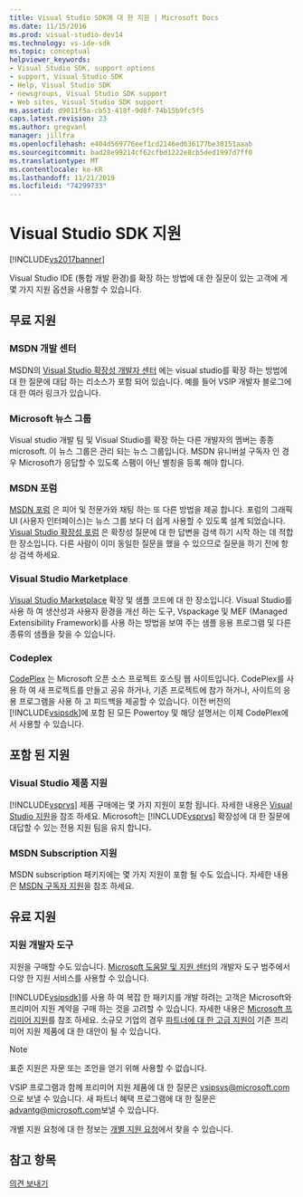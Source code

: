 ```yaml
---
title: Visual Studio SDK에 대 한 지원 | Microsoft Docs
ms.date: 11/15/2016
ms.prod: visual-studio-dev14
ms.technology: vs-ide-sdk
ms.topic: conceptual
helpviewer_keywords:
- Visual Studio SDK, support options
- support, Visual Studio SDK
- Help, Visual Studio SDK
- newsgroups, Visual Studio SDK support
- Web sites, Visual Studio SDK support
ms.assetid: d9011f5a-cb53-418f-9d8f-74b15b9fc5f5
caps.latest.revision: 23
ms.author: gregvanl
manager: jillfra
ms.openlocfilehash: e404d569776eef1cd2146ed636177be30151aaab
ms.sourcegitcommit: bad28e99214cf62cfbd1222e8cb5ded1997d7ff0
ms.translationtype: MT
ms.contentlocale: ko-KR
ms.lasthandoff: 11/21/2019
ms.locfileid: "74299733"
---
```

# <a name="support-for-the-visual-studio-sdk"></a>Visual Studio SDK 지원
[!INCLUDE[vs2017banner](../includes/vs2017banner.md)]

Visual Studio IDE (통합 개발 환경)를 확장 하는 방법에 대 한 질문이 있는 고객에 게 몇 가지 지원 옵션을 사용할 수 있습니다.  
  
## <a name="free-support"></a>무료 지원  
  
### <a name="msdn-development-center"></a>MSDN 개발 센터  
 MSDN의 [Visual Studio 확장성 개발자 센터](https://go.microsoft.com/fwlink/?LinkID=84381) 에는 visual studio를 확장 하는 방법에 대 한 질문에 대답 하는 리소스가 포함 되어 있습니다. 예를 들어 VSIP 개발자 블로그에 대 한 여러 링크가 있습니다.  
  
### <a name="microsoft-newsgroups"></a>Microsoft 뉴스 그룹  
 Visual studio 개발 팀 및 Visual Studio를 확장 하는 다른 개발자의 멤버는 종종 microsoft. 이 뉴스 그룹은 관리 되는 뉴스 그룹입니다. MSDN 유니버설 구독자 인 경우 Microsoft가 응답할 수 있도록 스팸이 아닌 별칭을 등록 해야 합니다.  
  
### <a name="msdn-forums"></a>MSDN 포럼  
 [MSDN 포럼](https://go.microsoft.com/fwlink/?LinkID=76632) 은 피어 및 전문가와 채팅 하는 또 다른 방법을 제공 합니다. 포럼의 그래픽 UI (사용자 인터페이스)는 뉴스 그룹 보다 더 쉽게 사용할 수 있도록 설계 되었습니다. [Visual Studio 확장성 포럼](https://go.microsoft.com/fwlink/?LinkID=121964) 은 확장성 질문에 대 한 답변을 검색 하기 시작 하는 데 적합 한 장소입니다. 다른 사람이 이미 동일한 질문을 했을 수 있으므로 질문을 하기 전에 항상 검색 하세요.  
  
### <a name="visual-studio-marketplace"></a>Visual Studio Marketplace  
 [Visual Studio Marketplace](https://marketplace.visualstudio.com/) 확장 및 샘플 코드에 대 한 장소입니다. Visual Studio를 사용 하 여 생산성과 사용자 환경을 개선 하는 도구, Vspackage 및 MEF (Managed Extensibility Framework)를 사용 하는 방법을 보여 주는 샘플 응용 프로그램 및 다른 종류의 샘플을 찾을 수 있습니다.  
  
### <a name="codeplex"></a>Codeplex  
 [CodePlex](https://go.microsoft.com/fwlink/?LinkId=76627) 는 Microsoft 오픈 소스 프로젝트 호스팅 웹 사이트입니다. CodePlex를 사용 하 여 새 프로젝트를 만들고 공유 하거나, 기존 프로젝트에 참가 하거나, 사이트의 응용 프로그램을 사용 하 고 피드백을 제공할 수 있습니다. 이전 버전의 [!INCLUDE[vsipsdk](../includes/vsipsdk-md.md)]에 포함 된 모든 Powertoy 및 해당 설명서는 이제 CodePlex에서 사용할 수 있습니다.  
  
## <a name="included-support"></a>포함 된 지원  
  
### <a name="visual-studio-product-support"></a>Visual Studio 제품 지원  
 [!INCLUDE[vsprvs](../includes/vsprvs-md.md)] 제품 구매에는 몇 가지 지원이 포함 됩니다. 자세한 내용은 [Visual Studio 지원](https://msdn.microsoft.com/vstudio/cc136615.aspx)을 참조 하세요. Microsoft는 [!INCLUDE[vsprvs](../includes/vsprvs-md.md)] 확장성에 대 한 질문에 대답할 수 있는 전용 지원 팀을 유지 합니다.  
  
### <a name="msdn-subscription-support"></a>MSDN Subscription 지원  
 MSDN subscription 패키지에는 몇 가지 지원이 포함 될 수도 있습니다. 자세한 내용은 [MSDN 구독자 지원](https://msdn.microsoft.com/subscriptions/aa718661.aspx)을 참조 하세요.  
  
## <a name="paid-support"></a>유료 지원  
  
### <a name="developer-tools-support"></a>지원 개발자 도구  
 지원을 구매할 수도 있습니다. [Microsoft 도움말 및 지원 센터](https://support.microsoft.com/supportforbusiness/productselection?fltadd=sps-business-1&sapId=4fd4947b-15ea-ce01-080f-97f2ca3c76e8)의 개발자 도구 범주에서 다양 한 지원 서비스를 사용할 수 있습니다.  
  
 [!INCLUDE[vsipsdk](../includes/vsipsdk-md.md)]를 사용 하 여 복잡 한 패키지를 개발 하려는 고객은 Microsoft와 프리미어 지원 계약을 구매 하는 것을 고려할 수 있습니다. 자세한 내용은 [Microsoft 프리미어 지원](https://support.microsoft.com/premier)를 참조 하세요. 소규모 기업의 경우 [파트너에 대 한 고급 지원이](https://partner.microsoft.com/support/advanced-cloud-support) 기존 프리미어 지원 제품에 대 한 대안이 될 수 있습니다.  
  
> [!NOTE]
> 표준 지원은 자문 또는 조언을 얻기 위해 사용할 수 없습니다.  
  
 VSIP 프로그램과 함께 프리미어 지원 제품에 대 한 질문은 [vsipsvs@microsoft.com](mailto:vsipsvs@microsoft.com)으로 보낼 수 있습니다. 새 파트너 혜택 프로그램에 대 한 질문은 [advantg@microsoft.com](mailto:advantg@microsoft.com)보낼 수 있습니다.  
  
 개별 지원 요청에 대 한 정보는 [개별 지원 요청](https://go.microsoft.com/fwlink/?LinkID=82385)에서 찾을 수 있습니다.  
  
## <a name="see-also"></a>참고 항목  
 [의견 보내기](../ide/talk-to-us.md)
